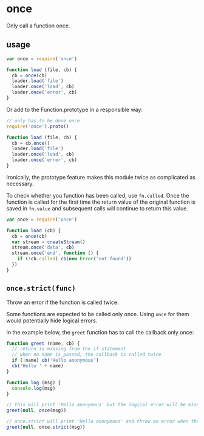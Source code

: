 # once

Only call a function once.

## usage

```javascript
var once = require('once')

function load (file, cb) {
  cb = once(cb)
  loader.load('file')
  loader.once('load', cb)
  loader.once('error', cb)
}
```

Or add to the Function.prototype in a responsible way:

```javascript
// only has to be done once
require('once').proto()

function load (file, cb) {
  cb = cb.once()
  loader.load('file')
  loader.once('load', cb)
  loader.once('error', cb)
}
```

Ironically, the prototype feature makes this module twice as
complicated as necessary.

To check whether you function has been called, use `fn.called`. Once the
function is called for the first time the return value of the original
function is saved in `fn.value` and subsequent calls will continue to
return this value.

```javascript
var once = require('once')

function load (cb) {
  cb = once(cb)
  var stream = createStream()
  stream.once('data', cb)
  stream.once('end', function () {
    if (!cb.called) cb(new Error('not found'))
  })
}
```

## `once.strict(func)`

Throw an error if the function is called twice.

Some functions are expected to be called only once. Using `once` for them would
potentially hide logical errors.

In the example below, the `greet` function has to call the callback only once:

```javascript
function greet (name, cb) {
  // return is missing from the if statement
  // when no name is passed, the callback is called twice
  if (!name) cb('Hello anonymous')
  cb('Hello ' + name)
}

function log (msg) {
  console.log(msg)
}

// this will print 'Hello anonymous' but the logical error will be missed
greet(null, once(msg))

// once.strict will print 'Hello anonymous' and throw an error when the callback will be called the second time
greet(null, once.strict(msg))
```
